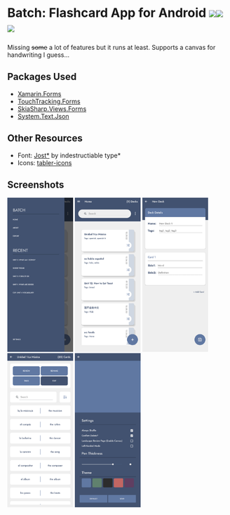 # Batch: Flashcard App for Android <img src="https://cdn.freebiesupply.com/logos/thumbs/2x/xamarin-logo.png" height="30"><img src="https://portjefflibrary.org/wp-content/uploads/2015/11/android-logo-transparent-background.png" height="30" style="padding-right: 0.5rem;"><img src="https://seeklogo.com/images/C/c-sharp-c-logo-02F17714BA-seeklogo.com.png" height="30">

Missing ~~some~~ a lot of features but it runs at least. Supports a canvas for handwriting I guess...

Packages Used
----------

- [Xamarin.Forms](https://www.nuget.org/packages/Xamarin.Forms/5.0.0.2196)
- [TouchTracking.Forms](https://www.nuget.org/packages/TouchTracking.Forms/1.1.0)
- [SkiaSharp.Views.Forms](https://www.nuget.org/packages/SkiaSharp.Views.Forms/2.88.3)
- [System.Text.Json](https://www.nuget.org/packages/System.Text.Json/7.0.1)
  
Other Resources
----------

- Font: [Jost*](https://indestructibletype.com/Jost.html) by indestructiable type*
- Icons: [tabler-icons](https://github.com/tabler/tabler-icons)

Screenshots
----------

<p float="left">
    <img src="./Images/Screenshot_20230114-235358.png" width="150">
    <img src="./Images/Screenshot_20230114-235403.png" width="150">
    <img src="./Images/Screenshot_20230114-235410.png" width="150">
    <img src="./Images/Screenshot_20230114-235420.png" width="150">
    <img src="./Images/Screenshot_20230114-235432.png" width="150">
</p>